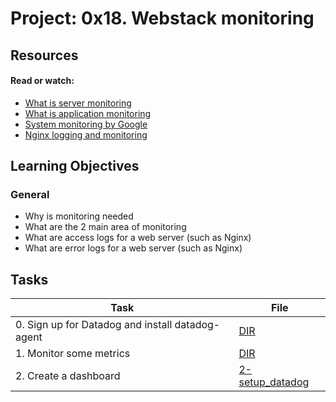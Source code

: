 # Project: 0x18. Webstack monitoring

## Resources

#### Read or watch:

* [What is server monitoring](https://www.sumologic.com/glossary/server-monitoring/)
* [What is application monitoring](https://en.wikipedia.org/wiki/Application_performance_management)
* [System monitoring by Google](https://sre.google/sre-book/monitoring-distributed-systems/)
* [Nginx logging and monitoring](https://docs.nginx.com/nginx/admin-guide/monitoring/logging/)
## Learning Objectives

### General

* Why is monitoring needed
* What are the 2 main area of monitoring
* What are access logs for a web server (such as Nginx)
* What are error logs for a web server (such as Nginx)
## Tasks

| Task                                             | File                                 |
|--------------------------------------------------|--------------------------------------|
| 0. Sign up for Datadog and install datadog-agent | [DIR](./)                            |
| 1. Monitor some metrics                          | [DIR](./)                            |
| 2. Create a dashboard                            | [2-setup_datadog](./2-setup_datadog) |
